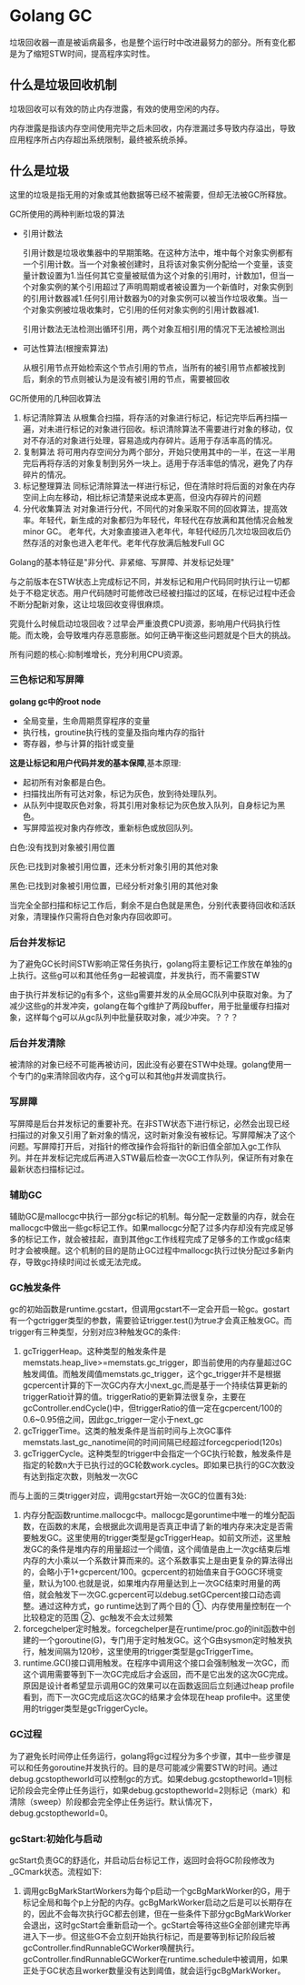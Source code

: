 # Golang GC

垃圾回收器一直是被诟病最多，也是整个运行时中改进最努力的部分。所有变化都是为了缩短STW时间，提高程序实时性。


## 什么是垃圾回收机制

垃圾回收可以有效的防止内存泄露，有效的使用空闲的内存。

内存泄露是指该内存空间使用完毕之后未回收，内存泄漏过多导致内存溢出，导致应用程序所占内存超出系统限制，最终被系统杀掉。

## 什么是垃圾

这里的垃圾是指无用的对象或其他数据等已经不被需要，但却无法被GC所释放。

GC所使用的两种判断垃圾的算法

-  引用计数法

     引用计数是垃圾收集器中的早期策略。在这种方法中，堆中每个对象实例都有一个引用计数。当一个对象被创建时，且将该对象实例分配给一个变量，该变量计数设置为1.当任何其它变量被赋值为这个对象的引用时，计数加1，但当一个对象实例的某个引用超过了声明周期或者被设置为一个新值时，对象实例到的引用计数器减1.任何引用计数器为0的对象实例可以被当作垃圾收集。当一个对象实例被垃圾收集时，它引用的任何对象实例的引用计数器减1.

    引用计数法无法检测出循环引用，两个对象互相引用的情况下无法被检测出

- 可达性算法(根搜索算法)
    
    从根引用节点开始检索这个节点引用的节点，当所有的被引用节点都被找到后，剩余的节点则被认为是没有被引用的节点，需要被回收


GC所使用的几种回收算法

1. 标记清除算法 从根集合扫描，将存活的对象进行标记，标记完毕后再扫描一遍，对未进行标记的对象进行回收。标识清除算法不需要进行对象的移动，仅对不存活的对象进行处理，容易造成内存碎片。适用于存活率高的情况。
2. 复制算法 将可用内存空间分为两个部分，开始只使用其中的一半，在这一半用完后再将存活的对象复制到另外一块上。适用于存活率低的情况，避免了内存碎片的情况。
3. 标记整理算法 同标记清除算法一样进行标记，但在清除时将后面的对象在内存空间上向左移动，相比标记清楚来说成本更高，但没内存碎片的问题
4. 分代收集算法 对对象进行分代，不同代的对象采取不同的回收算法，提高效率。年轻代，新生成的对象都归为年轻代，年轻代在存放满和其他情况会触发minor GC。 老年代，大对象直接进入老年代，年轻代经历几次垃圾回收后仍然存活的对象也进入老年代。老年代存放满后触发Full GC



Golang的基本特征是"非分代、非紧缩、写屏障、并发标记处理"

与之前版本在STW状态上完成标记不同，并发标记和用户代码同时执行让一切都处于不稳定状态。用户代码随时可能修改已经被扫描过的区域，在标记过程中还会不断分配新对象，这让垃圾回收变得很麻烦。

究竟什么时候启动垃圾回收？过早会严重浪费CPU资源，影响用户代码执行性能。而太晚，会导致堆内存恶意膨胀。如何正确平衡这些问题就是个巨大的挑战。

所有问题的核心:抑制堆增长，充分利用CPU资源。


### 三色标记和写屏障

**golang gc中的root node**
+ 全局变量，生命周期贯穿程序的变量
+ 执行栈，groutine执行栈的变量及指向堆内存的指针
+ 寄存器，参与计算的指针或变量 

**这是让标记和用户代码并发的基本保障**,基本原理:

+ 起初所有对象都是白色。
+ 扫描找出所有可达对象，标记为灰色，放到待处理队列。
+ 从队列中提取灰色对象，将其引用对象标记为灰色放入队列，自身标记为黑色。
+ 写屏障监视对象内存修改，重新标色或放回队列。

白色:没有找到对象被引用位置

灰色:已找到对象被引用位置，还未分析对象引用的其他对象

黑色:已找到对象被引用位置，已经分析对象引用的其他对象

当完全全部扫描和标记工作后，剩余不是白色就是黑色，分别代表要待回收和活跃对象，清理操作只需将白色对象内存回收即可。

### 后台并发标记

为了避免GC长时间STW影响正常任务执行，golang将主要标记工作放在单独的g上执行。这些g可以和其他任务g一起被调度，并发执行，而不需要STW

由于执行并发标记的g有多个，这些g需要并发的从全局GC队列中获取对象。为了减少这些g的并发冲突，golang在每个g维护了两段buffer，用于批量缓存扫描对象，这样每个g可以从gc队列中批量获取对象，减少冲突。？？？

### 后台并发清除

被清除的对象已经不可能再被访问，因此没有必要在STW中处理。golang使用一个专门的g来清除回收内存，这个g可以和其他g并发调度执行。

### 写屏障

写屏障是后台并发标记的重要补充。在非STW状态下进行标记，必然会出现已经扫描过的对象又引用了新对象的情况，这时新对象没有被标记。写屏障解决了这个问题。写屏障打开后，对指针的修改操作会将指针的新旧值全部加入gc工作队列。并在并发标记完成后再进入STW最后检查一次GC工作队列，保证所有对象在最新状态扫描标记过。

### 辅助GC

辅助GC是mallocgc中执行一部分gc标记的机制。每分配一定数量的内存，就会在mallocgc中做出一些gc标记工作。如果mallocgc分配了过多内存却没有完成足够多的标记工作，就会被挂起，直到其他gc工作线程完成了足够多的工作或gc结束时才会被唤醒。这个机制的目的是防止GC过程中mallocgc执行过快分配过多新内存，导致gc持续时间过长或无法完成。

### GC触发条件

gc的初始函数是runtime.gcstart，但调用gcstart不一定会开启一轮gc。gostart有一个gctrigger类型的参数，需要验证trigger.test()为true才会真正触发GC。而trigger有三种类型，分别对应3种触发GC的条件:

1. gcTriggerHeap。这种类型的触发条件是memstats.heap_live>=memstats.gc_trigger，即当前使用的内存量超过GC触发阈值。而触发阈值memstats.gc_trigger，这个gc_trigger并不是根据gcpercent计算的下一次GC内存大小next_gc,而是基于一个持续估算更新的triggerRatio计算的值。triggerRatio的更新算法很复杂，主要在gcController.endCycle()中，但triggerRatio的值一定在gcpercent/100的0.6~0.95倍之间，因此gc_trigger一定小于next_gc
2. gcTriggerTime。这类的触发条件是当前时间与上次GC事件memstats.last_gc_nanotime间的时间间隔已经超过forcegcperiod(120s)
3. gcTriggerCycle。这种类型的trigger中会指定一个GC执行轮数，触发条件是指定的轮数n大于已执行过的GC轮数work.cycles。即如果已执行的GC次数没有达到指定次数，则触发一次GC

而与上面的三类trigger对应，调用gcstart开始一次GC的位置有3处:

1. 内存分配函数runtime.mallocgc中。mallocgc是goruntime中唯一的堆分配函数，在函数的末尾，会根据此次调用是否真正申请了新的堆内存来决定是否需要触发GC。这里使用的trigger类型是gcTriggerHeap。如前文所述，这里触发GC的条件是堆内存的用量超过一个阈值，这个阈值是由上一次gc结束后堆内存的大小乘以一个系数计算而来的。这个系数事实上是由更复杂的算法得出的，会略小于1+gcpercent/100。gcpercent的初始值来自于GOGC环境变量，默认为100.也就是说，如果堆内存用量达到上一次GC结束时用量的两倍，就会触发下一次GC.gcpercent可以debug.setGCpercent接口动态调整。通过这种方式，go runtime达到了两个目的 ①、内存使用量控制在一个比较稳定的范围 ②、gc触发不会太过频繁
2. forcegchelper定时触发。forcegchelper是在runtime/proc.go的init函数中创建的一个goroutine(G)，专门用于定时触发GC。这个G由sysmon定时触发执行，触发间隔为120秒，这里使用的trigger类型是gcTriggerTime。
3. runtime.GC()接口调用触发。在程序中调用这个接口会强制触发一次GC，而这个调用需要等到下一次GC完成后才会返回，而不是它出发的这次GC完成。原因是设计者希望显示调用GC的效果可以在函数返回后立刻通过heap profile看到，而下一次GC完成后这次GC的结果才会体现在heap profile中。这里使用的trigger类型是gcTriggerCycle。

### GC过程

为了避免长时间停止任务运行，golang将gc过程分为多个步骤，其中一些步骤是可以和任务goroutine并发执行的。目的是尽可能减少需要STW的时间。通过debug.gcstoptheworld可以控制gc的方式。如果debug.gcstoptheworld=1则标记阶段会完全停止任务运行，如果debug.gcstoptheworld=2则标记（mark）和清除（sweep）阶段都会完全停止任务运行。默认情况下，debug.gcstoptheworld=0。


### gcStart:初始化与启动

gcStart负责GC的舒适化，并启动后台标记工作，返回时会将GC阶段修改为_GCmark状态。流程如下:

1. 调用gcBgMarkStartWorkers为每个p启动一个gcBgMarkWorker的G，用于标记全局和每个p上分配的内存。gcBgMarkWorker启动之后是可以长期存在的，因此不会每次执行GC都去创建，但在一些条件下部分gcBgMarkWorker会退出，这时gcStart会重新启动一个。gcStart会等待这些G全部创建完毕再进入下一步。但这些G不会立刻开始执行标记，而是要等到标记阶段后被gcController.findRunnableGCWorker唤醒执行。gcController.findRunnableGCWorker在runtime.schedule中被调用，如果正处于GC状态且worker数量没有达到阈值，就会运行gcBgMarkWorker。